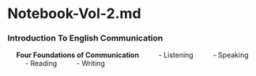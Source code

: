 # Notebook-Vol-2.md


### Introduction To English Communication
&emsp; **Four Foundations of Communication**
&emsp; &emsp; - Listening
&emsp; &emsp; - Speaking
&emsp; &emsp; - Reading
&emsp; &emsp; - Writing
